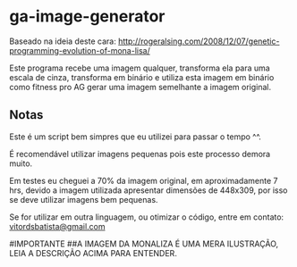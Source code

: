 # ga-image-generator

Baseado na ideia deste cara: http://rogeralsing.com/2008/12/07/genetic-programming-evolution-of-mona-lisa/

Este programa recebe uma imagem qualquer, transforma ela para uma escala de cinza, transforma em binário e utiliza esta imagem em binário como fitness pro AG gerar uma imagem semelhante a imagem original.

## Notas
Este é um script bem simpres que eu utilizei para passar o tempo ^^.

É recomendável utilizar imagens pequenas pois este processo demora muito.

Em testes eu cheguei a 70% da imagem original, em aproximadamente 7 hrs, devido a imagem utilizada apresentar dimensões de 448x309, por isso se deve utilizar imagens bem pequenas.

Se for utilizar em outra linguagem, ou otimizar o código, entre em contato:
vitordsbatista@gmail.com

#IMPORTANTE
##A IMAGEM DA MONALIZA É UMA MERA ILUSTRAÇÃO, LEIA A DESCRIÇÃO ACIMA PARA ENTENDER.
